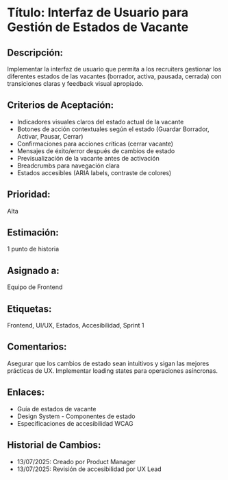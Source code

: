 # Título: Interfaz de Usuario para Gestión de Estados de Vacante

## Descripción: 
Implementar la interfaz de usuario que permita a los recruiters gestionar los diferentes estados de las vacantes (borrador, activa, pausada, cerrada) con transiciones claras y feedback visual apropiado.

## Criterios de Aceptación:
- Indicadores visuales claros del estado actual de la vacante
- Botones de acción contextuales según el estado (Guardar Borrador, Activar, Pausar, Cerrar)
- Confirmaciones para acciones críticas (cerrar vacante)
- Mensajes de éxito/error después de cambios de estado
- Previsualización de la vacante antes de activación
- Breadcrumbs para navegación clara
- Estados accesibles (ARIA labels, contraste de colores)

## Prioridad: 
Alta

## Estimación: 
1 punto de historia

## Asignado a: 
Equipo de Frontend

## Etiquetas: 
Frontend, UI/UX, Estados, Accesibilidad, Sprint 1

## Comentarios: 
Asegurar que los cambios de estado sean intuitivos y sigan las mejores prácticas de UX. Implementar loading states para operaciones asíncronas.

## Enlaces: 
- Guía de estados de vacante
- Design System - Componentes de estado
- Especificaciones de accesibilidad WCAG

## Historial de Cambios:
- 13/07/2025: Creado por Product Manager
- 13/07/2025: Revisión de accesibilidad por UX Lead
